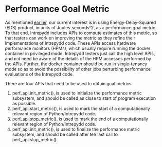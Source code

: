 # Performance Goal Metric

As mentioned [earlier](README.md), our current interest is in using
Energy-Delay-Squared (EDS) product, in units of Joules-seconds^2, as a
performance goal metric.  To that end, Intrepydd includes APIs to
compute estimates of this metric, so that testers can work on
improving the metric as they refine their implementations of Intrepydd
code.  These APIs access hardware performance monitors (HPMs), which
usually require running the docker container in privileged mode.
Intrepydd testers just call the high level APIs, and not need be aware
of the details of the HPM accesses performed by the APIs.  Further,
the docker container should be run in single-tenancy mode so as to
avoid the possibility of other jobs perturbing performance evaluations
of the Intrepydd code.

There are four APIs that need to be used to obtain goal metrics:
1. perf_api.init_metric(), is used to initialize the performance
   metric subsystem, and should be called as close to start of program
   execution as possible.
2. perf_api.start_metric(), is used to mark the start of a
computationally relevant region of Python/Intrepydd code.
3. perf_api.stop_metric(), is used to mark the end of a
computationally relevant region of Python/Intrepydd code.
4. perf_api.init_metric(), is used to finalize the performance
   metric subsystem, and should be called after teh last call to perf_api.stop_metric().
